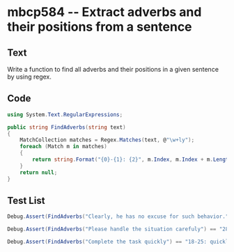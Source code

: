 # mbcp584 -- Extract adverbs and their positions from a sentence

## Text

Write a function to find all adverbs and their positions in a given sentence by using regex.

## Code

```csharp
using System.Text.RegularExpressions;

public string FindAdverbs(string text)
{
    MatchCollection matches = Regex.Matches(text, @"\w+ly");
    foreach (Match m in matches)
    {
        return string.Format("{0}-{1}: {2}", m.Index, m.Index + m.Length, m.Value);
    }
    return null;
}
```

## Test List

```csharp
Debug.Assert(FindAdverbs("Clearly, he has no excuse for such behavior.") == "0-7: Clearly");
```

```csharp
Debug.Assert(FindAdverbs("Please handle the situation carefuly") == "28-36: carefuly");
```

```csharp
Debug.Assert(FindAdverbs("Complete the task quickly") == "18-25: quickly");
```
